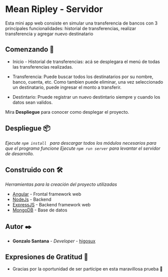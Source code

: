 # Mean Ripley - Servidor

Esta mini app web consiste en simular una transferencia de bancos con 3 principales funcionalidades: historial de transferencias, realizar transferencia y agregar nuevo destinatario

## Comenzando 🚀

* Inicio - Historial de transferencias: acá se desplegara el menú de todas las transferencias realizadas.

* Transferencia: Puede buscar todos los destinatarios por su nombre, banco, cuenta, etc. Como tambien puede eliminar, una vez seleccionado un destinatario, puede ingresar el monto a transferir.

* Destintario: Pruede registrar un nuevo destintario siempre y cuando los datos sean validos.

Mira **Despliegue** para conocer como desplegar el proyecto.

## Despliegue 📦

_Ejecute `npm install ` para descargar todos los módulos necesarios para que el programa funcione_
_Ejecute `npm run server` para levantar el servidor de desarrollo._

## Construido con 🛠️

_Herramientas para la creación del proyecto utilizadas_

* [Angular](https://angular.io/) - Frontal framework web
* [NodeJs](https://nodejs.org/es/) - Backend
* [ExpressJS](https://expressjs.com/es/) - Backend framework web
* [MongoDB](https://www.mongodb.com/cloud/atlas/) - Base de datos

## Autor ✒️

* **Gonzalo Santana** - *Developer* - [higosux](https://github.com/higosux)

## Expresiones de Gratitud 🎁

* Gracias por la oportunidad de ser participe en esta maravillosa prueba 📢
